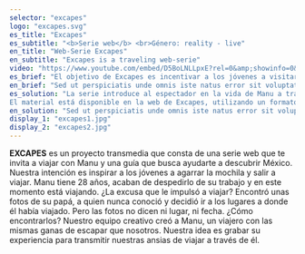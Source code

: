 ```yaml
---
selector: "excapes"
logo: "excapes.svg"
es_title: "Excapes"
es_subtitle: "<b>Serie web</b> <br>Género: reality - live"
en_title: "Web-Serie Excapes"
en_subtitle: "Excapes is a traveling web-serie"
video: "https://www.youtube.com/embed/D5BoLNLLpxE?rel=0&amp;showinfo=0&amp;start=3"
es_brief: "El objetivo de Excapes es incentivar a los jóvenes a visitar aquellos lugares de México que aún no conocen y al mismo tiempo impulsar el desarrollo turístico y económico de los estados en los que se realiza el programa. Nuestro reto es captar el interés de los millennials que inconformes con los contenidos de la televisión abierta, prefieren consumir los productos audiovisuales por internet."
en_brief: "Sed ut perspiciatis unde omnis iste natus error sit voluptatem accusantium doloremque laudantium, totam rem aperiam, eaque ipsa quae ab illo inventore veritatis"
es_solution: "La serie introduce al espectador en la vida de Manu a través de la grabación de sus viajes.
El material está disponible en la web de Excapes, utilizando un formato de video corto, tanto para los capítulos, como para las cápsulas informativas. Cada destino consta de 4 capítulos de 10 minutos. Como extra se publican en la web cápsulas de 1 minuto de duración con material relacionado con la serie. "
en_solution: "Sed ut perspiciatis unde omnis iste natus error sit voluptatem accusantium doloremque laudantium, totam rem aperiam, eaque ipsa quae ab illo inventore veritatis"
display_1: "excapes1.jpg"
display_2: "excapes2.jpg"
---
```

**EXCAPES** es un proyecto transmedia que consta de una serie web que te invita a viajar con Manu y una guía que busca ayudarte a descubrir México. Nuestra intención es inspirar a los jóvenes a agarrar la mochila y salir a viajar. Manu tiene 28 años, acaban de despedirlo de su trabajo y en este momento está viajando. ¿La excusa que le impulsó a viajar? Encontró unas fotos de su papá, a quien nunca conoció y decidió ir a los lugares a donde él había viajado. Pero las fotos no dicen ni lugar, ni fecha. ¿Cómo encontrarlos? Nuestro equipo creativo  creó a Manu, un viajero con las mismas ganas de escapar que nosotros. Nuestra idea es grabar su experiencia para transmitir nuestras ansias de viajar a través de él.
